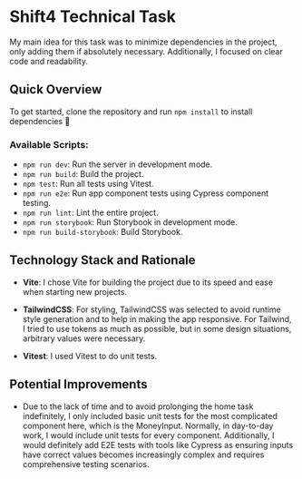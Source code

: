 # Shift4 Technical Task

My main idea for this task was to minimize dependencies in the project, only adding them if absolutely necessary. Additionally, I focused on clear code and readability.

## Quick Overview

To get started, clone the repository and run `npm install` to install dependencies 🙏

### Available Scripts:

- `npm run dev`: Run the server in development mode.
- `npm run build`: Build the project.
- `npm test`: Run all tests using Vitest.
- `npm run e2e`: Run app component tests using Cypress component testing.
- `npm run lint`: Lint the entire project.
- `npm run storybook`: Run Storybook in development mode.
- `npm run build-storybook`: Build Storybook.

## Technology Stack and Rationale

- **Vite**: I chose Vite for building the project due to its speed and ease when starting new projects.

- **TailwindCSS**: For styling, TailwindCSS was selected to avoid runtime style generation and to help in making the app responsive. For Tailwind, I tried to use tokens as much as possible, but in some design situations, arbitrary values were necessary.

- **Vitest**: I used Vitest to do unit tests.

## Potential Improvements

- Due to the lack of time and to avoid prolonging the home task indefinitely, I only included basic unit tests for the most complicated component here, which is the MoneyInput. Normally, in day-to-day work, I would include unit tests for every component. Additionally, I would definitely add E2E tests with tools like Cypress as ensuring inputs have correct values becomes increasingly complex and requires comprehensive testing scenarios.